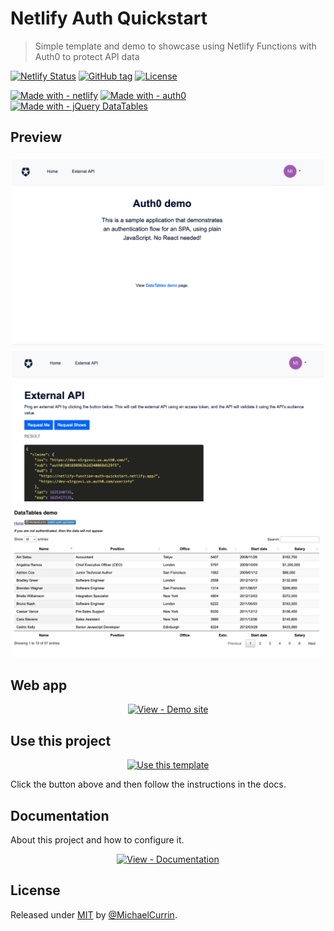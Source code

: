 # Netlify Auth Quickstart
> Simple template and demo to showcase using Netlify Functions with Auth0 to protect API data

[![Netlify Status](https://api.netlify.com/api/v1/badges/36b6eb3a-9f3c-4c07-bf1f-4d75e03dae85/deploy-status)](https://app.netlify.com/sites/netlify-auth-quickstart/deploys)
[![GitHub tag](https://img.shields.io/github/tag/MichaelCurrin/netlify-auth-quickstart?include_prereleases=&sort=semver)](https://github.com/MichaelCurrin/netlify-auth-quickstart/releases/)
[![License](https://img.shields.io/badge/License-MIT-blue)](#license)

[![Made with - netlify](https://img.shields.io/badge/Made_with-netlify-blue?logo=netlify)](https://netlify.com)
[![Made with - auth0](https://img.shields.io/badge/Made_with-auth0-blue)](https://auth0.com)
[![Made with - jQuery DataTables](https://img.shields.io/badge/Made_with-jQuery_Datatables-blue)](https://datatables.net)


## Preview

<div align="center">
    <a href="https://netlify-auth-quickstart.netlify.app/">
        <img src="/sample-home.png" alt="Sample screenshot" width="500" />
        <img src="/sample-api.png" alt="Sample screenshot" width="500" />
        <img src="/sample-table.png" alt="Sample screenshot" width="500" />
    </a>
</div>


## Web app

<div align="center">

[![View - Demo site](https://img.shields.io/badge/View-Demo_site-blue?style=for-the-badge)](https://netlify-auth-quickstart.netlify.app/)

</div>


## Use this project

<div align="center">

[![Use this template](https://img.shields.io/badge/Generate-Use_this_template-2ea44f?style=for-the-badge)](https://github.com/MichaelCurrin/netlify-auth-quickstart/generate)

</div>

Click the button above and then follow the instructions in the docs.


## Documentation

About this project and how to configure it.

<div align="center">

[![View - Documentation](https://img.shields.io/badge/View-Documentation-blue?style=for-the-badge)](/docs/)

</div>


## License

Released under [MIT](/LICENSE) by [@MichaelCurrin](https://github.com/MichaelCurrin).
